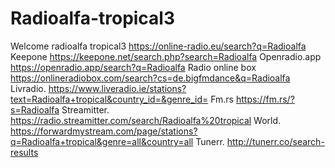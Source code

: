 # Radioalfa-tropical3
Welcome radioalfa tropical3
https://online-radio.eu/search?q=Radioalfa
Keepone  https://keepone.net/search.php?search=Radioalfa
Openradio.app https://openradio.app/search?q=Radioalfa
Radio online box   https://onlineradiobox.com/search?cs=de.bigfmdance&q=Radioalfa
Livradio.  https://www.liveradio.ie/stations?text=Radioalfa+tropical&country_id=&genre_id=
Fm.rs     https://fm.rs/?s=Radioalfa
Streamitter.     https://radio.streamitter.com/search/Radioalfa%20tropical
World.       https://forwardmystream.com/page/stations?q=Radioalfa+tropical&genre=all&country=all
Tunerr.     http://tunerr.co/search-results
